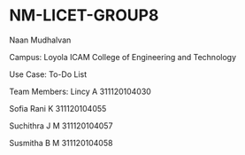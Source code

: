 # NM-LICET-GROUP8
Naan Mudhalvan

Campus: Loyola ICAM College of Engineering and Technology

Use Case: To-Do List

Team Members:
Lincy A 311120104030

Sofia Rani K 311120104055

Suchithra J M 311120104057

Susmitha B M 311120104058
